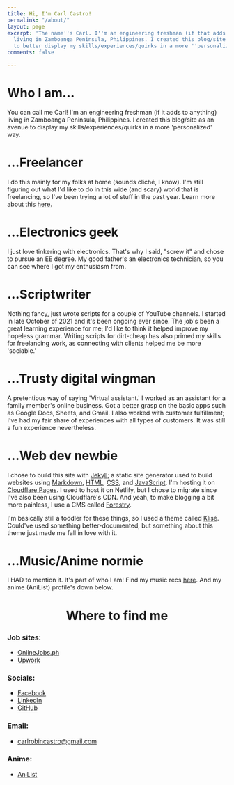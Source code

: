 ```yaml
---
title: Hi, I'm Carl Castro!
permalink: "/about/"
layout: page
excerpt: 'The name''s Carl. I''m an engineering freshman (if that adds to anything)
  living in Zamboanga Peninsula, Philippines. I created this blog/site as an avenue
  to better display my skills/experiences/quirks in a more ''personalized'' way. '
comments: false

---
```

# Who I am...

You can call me Carl! I'm an engineering freshman (if it adds to anything) living in Zamboanga Peninsula, Philippines. I created this blog/site as an avenue to display my skills/experiences/quirks in a more 'personalized' way.

# ...Freelancer

I do this mainly for my folks at home (sounds cliché, I know). I'm still figuring out what I'd like to do in this wide (and scary) world that is freelancing, so I've been trying a lot of stuff in the past year. Learn more about this [here.]()

# ...Electronics geek

I just love tinkering with electronics. That's why I said, "screw it" and chose to pursue an EE degree. My good father's an electronics technician, so you can see where I got my enthusiasm from.

# ...Scriptwriter

Nothing fancy, just wrote scripts for a couple of YouTube channels. I started in late October of 2021 and it's been ongoing ever since. The job's been a great learning experience for me; I'd like to think it helped improve my hopeless grammar. Writing scripts for dirt-cheap has also primed my skills for freelancing work, as connecting with clients helped me be more 'sociable.'

# ...Trusty digital wingman

A pretentious way of saying 'Virtual assistant.' I worked as an assistant for a family member's online business. Got a better grasp on the basic apps such as Google Docs, Sheets, and Gmail. I also worked with customer fulfillment; I've had my fair share of experiences with all types of customers. It was still a fun experience nevertheless.

# ...Web dev newbie

I chose to build this site with [Jekyll](https://jekyllrb.com/); a static site generator used to build websites using [Markdown](https://en.wikipedia.org/wiki/Markdown), [HTML](https://developer.mozilla.org/en-US/docs/Web/HTML), [CSS](https://developer.mozilla.org/en-US/docs/Web/css), and [JavaScript](https://developer.mozilla.org/en-US/docs/Web/javascript). I'm hosting it on [Cloudflare Pages](https://pages.cloudflare.com/). I used to host it on Netlify, but I chose to migrate since I've also been using Cloudflare's CDN. And yeah, to make blogging a bit more painless, I use a CMS called [Forestry](https://forestry.io/).

I'm basically still a toddler for these things, so I used a theme called [Klisé](https://github.com/piharpi/jekyll-klise). Could've used something better-documented, but something about this theme just made me fall in love with it.

# ...Music/Anime normie

I HAD to mention it. It's part of who I am! Find my music recs [here](https://www.carlcastroarchives.ml/archive/#Music). And my anime (AniList) profile's down below.

<h1 style="text-align: center;"> Where to find me </h1>

### Job sites: 

* [OnlineJobs.ph](https://www.onlinejobs.ph/jobseekers/info/1800089)
* [Upwork](https://www.upwork.com/freelancers/\~01d8748133df2688d5)

### Socials:

* [Facebook](https://www.facebook.com/castro.carl1998/)
* [LinkedIn](https://www.linkedin.com/in/castrocarl1999/)
* [GitHub](https://github.com/philippines69)

### Email:

* [carlrobincastro@gmail.com](mailto:carlrobincastro@gmail.com)

### Anime:

* [AniList](https://anilist.co/user/Rumpelforeskin/)
